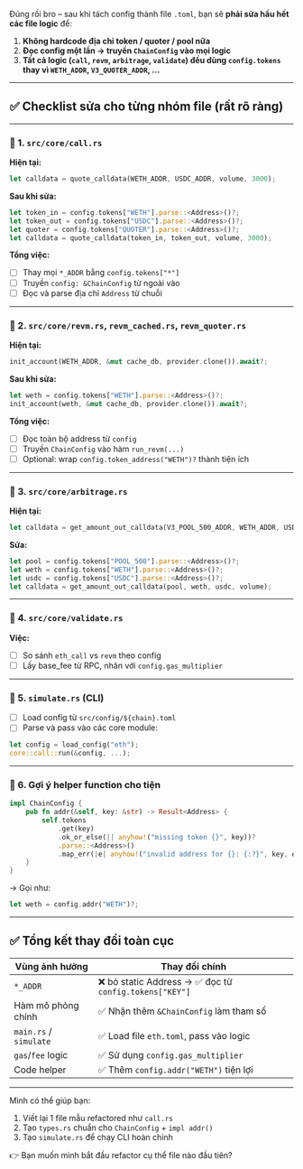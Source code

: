 Đúng rồi bro – sau khi tách config thành file `.toml`, bạn sẽ **phải sửa hầu hết các file logic** để:

1. **Không hardcode địa chỉ token / quoter / pool nữa**
2. **Đọc config một lần → truyền `ChainConfig` vào mọi logic**
3. **Tất cả logic (`call`, `revm`, `arbitrage`, `validate`) đều dùng `config.tokens` thay vì `WETH_ADDR`, `V3_QUOTER_ADDR`, ...**

---

## ✅ Checklist sửa cho từng nhóm file (rất rõ ràng)

---

### 📌 1. `src/core/call.rs`

**Hiện tại:**

```rust
let calldata = quote_calldata(WETH_ADDR, USDC_ADDR, volume, 3000);
```

**Sau khi sửa:**

```rust
let token_in = config.tokens["WETH"].parse::<Address>()?;
let token_out = config.tokens["USDC"].parse::<Address>()?;
let quoter = config.tokens["QUOTER"].parse::<Address>()?;
let calldata = quote_calldata(token_in, token_out, volume, 3000);
```

**Tổng việc:**

* [ ] Thay mọi `*_ADDR` bằng `config.tokens["*"]`
* [ ] Truyền `config: &ChainConfig` từ ngoài vào
* [ ] Đọc và parse địa chỉ `Address` từ chuỗi

---

### 📌 2. `src/core/revm.rs`, `revm_cached.rs`, `revm_quoter.rs`

**Hiện tại:**

```rust
init_account(WETH_ADDR, &mut cache_db, provider.clone()).await?;
```

**Sau khi sửa:**

```rust
let weth = config.tokens["WETH"].parse::<Address>()?;
init_account(weth, &mut cache_db, provider.clone()).await?;
```

**Tổng việc:**

* [ ] Đọc toàn bộ address từ `config`
* [ ] Truyền `ChainConfig` vào hàm `run_revm(...)`
* [ ] Optional: wrap `config.token_address("WETH")?` thành tiện ích

---

### 📌 3. `src/core/arbitrage.rs`

**Hiện tại:**

```rust
let calldata = get_amount_out_calldata(V3_POOL_500_ADDR, WETH_ADDR, USDC_ADDR, volume);
```

**Sửa:**

```rust
let pool = config.tokens["POOL_500"].parse::<Address>()?;
let weth = config.tokens["WETH"].parse::<Address>()?;
let usdc = config.tokens["USDC"].parse::<Address>()?;
let calldata = get_amount_out_calldata(pool, weth, usdc, volume);
```

---

### 📌 4. `src/core/validate.rs`

**Việc:**

* [ ] So sánh `eth_call` vs `revm` theo config
* [ ] Lấy base\_fee từ RPC, nhân với `config.gas_multiplier`

---

### 📌 5. `simulate.rs` (CLI)

* [ ] Load config từ `src/config/${chain}.toml`
* [ ] Parse và pass vào các core module:

```rust
let config = load_config("eth");
core::call::run(&config, ...);
```

---

### 📌 6. Gợi ý helper function cho tiện

```rust
impl ChainConfig {
    pub fn addr(&self, key: &str) -> Result<Address> {
        self.tokens
            .get(key)
            .ok_or_else(|| anyhow!("missing token {}", key))?
            .parse::<Address>()
            .map_err(|e| anyhow!("invalid address for {}: {:?}", key, e))
    }
}
```

→ Gọi như:

```rust
let weth = config.addr("WETH")?;
```

---

## ✅ Tổng kết thay đổi toàn cục

| Vùng ảnh hưởng         | Thay đổi chính                                        |
| ---------------------- | ----------------------------------------------------- |
| `*_ADDR`               | ❌ bỏ static Address → ✅ đọc từ `config.tokens["KEY"]` |
| Hàm mô phỏng chính     | ✅ Nhận thêm `&ChainConfig` làm tham số                |
| `main.rs` / `simulate` | ✅ Load file `eth.toml`, pass vào logic                |
| `gas`/`fee` logic      | ✅ Sử dụng `config.gas_multiplier`                     |
| Code helper            | ✅ Thêm `config.addr("WETH")` tiện lợi                 |

---

Mình có thể giúp bạn:

1. Viết lại 1 file mẫu refactored như `call.rs`
2. Tạo `types.rs` chuẩn cho `ChainConfig` + `impl addr()`
3. Tạo `simulate.rs` để chạy CLI hoàn chỉnh

👉 Bạn muốn mình bắt đầu refactor cụ thể file nào đầu tiên?
